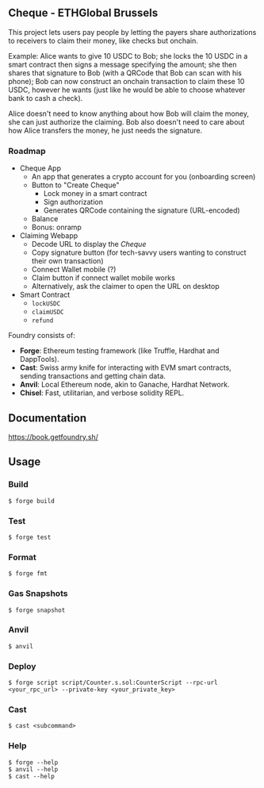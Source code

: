 ## Cheque - ETHGlobal Brussels

This project lets users pay people by letting the payers share authorizations to receivers to claim their money, like checks but onchain.

Example: Alice wants to give 10 USDC to Bob; she locks the 10 USDC in a smart contract then signs a message specifying the amount; she then shares
that signature to Bob (with a QRCode that Bob can scan with his phone); Bob can now construct an onchain transaction to claim these 10 USDC, however
he wants (just like he would be able to choose whatever bank to cash a check).

Alice doesn't need to know anything about how Bob will claim the money, she can just authorize the claiming. Bob also doesn't need to care about how Alice
transfers the money, he just needs the signature.

### Roadmap

- Cheque App
  - An app that generates a crypto account for you (onboarding screen)
  - Button to "Create Cheque"
    - Lock money in a smart contract
    - Sign authorization
    - Generates QRCode containing the signature (URL-encoded)
  - Balance
  - Bonus: onramp
- Claiming Webapp
  - Decode URL to display the _Cheque_
  - Copy signature button (for tech-savvy users wanting to construct their own transaction)
  - Connect Wallet mobile (?)
  - Claim button if connect wallet mobile works
  - Alternatively, ask the claimer to open the URL on desktop
- Smart Contract
  - `lockUSDC`
  - `claimUSDC`
  - `refund`

Foundry consists of:

- **Forge**: Ethereum testing framework (like Truffle, Hardhat and DappTools).
- **Cast**: Swiss army knife for interacting with EVM smart contracts, sending transactions and getting chain data.
- **Anvil**: Local Ethereum node, akin to Ganache, Hardhat Network.
- **Chisel**: Fast, utilitarian, and verbose solidity REPL.

## Documentation

https://book.getfoundry.sh/

## Usage

### Build

```shell
$ forge build
```

### Test

```shell
$ forge test
```

### Format

```shell
$ forge fmt
```

### Gas Snapshots

```shell
$ forge snapshot
```

### Anvil

```shell
$ anvil
```

### Deploy

```shell
$ forge script script/Counter.s.sol:CounterScript --rpc-url <your_rpc_url> --private-key <your_private_key>
```

### Cast

```shell
$ cast <subcommand>
```

### Help

```shell
$ forge --help
$ anvil --help
$ cast --help
```
